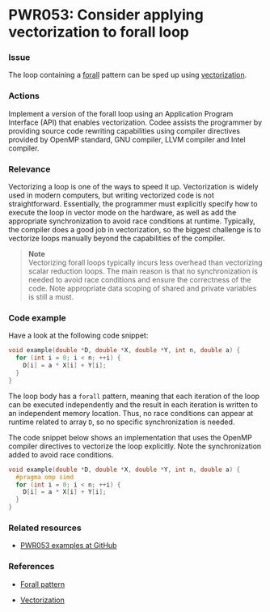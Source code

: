# PWR053: Consider applying vectorization to forall loop

### Issue

The loop containing a
[forall](/Glossary/Patterns-for-performance-optimization/Forall.md) pattern
can be sped up using [vectorization](/Glossary/Vectorization.md).

### Actions

Implement a version of the forall loop using an Application Program Interface
(API) that enables vectorization. Codee assists the programmer by providing
source code rewriting capabilities using compiler directives provided by OpenMP
standard, GNU compiler, LLVM compiler and Intel compiler.

### Relevance

Vectorizing a loop is one of the ways to speed it up. Vectorization is widely
used in modern computers, but writing vectorized code is not straightforward.
Essentially, the programmer must explicitly specify how to execute the loop in
vector mode on the hardware, as well as add the appropriate synchronization to
avoid race conditions at runtime. Typically, the compiler does a good job in
vectorization, so the biggest challenge is to vectorize loops manually beyond
the capabilities of the compiler.

>**Note**  
>Vectorizing forall loops typically incurs less overhead than vectorizing scalar
>reduction loops. The main reason is that no synchronization is needed to avoid
>race conditions and ensure the correctness of the code. Note appropriate data
>scoping of shared and private variables is still a must.

### Code example

Have a look at the following code snippet:

```c
void example(double *D, double *X, double *Y, int n, double a) {
  for (int i = 0; i < n; ++i) {
    D[i] = a * X[i] + Y[i];
  }
}
```

The loop body has a `forall` pattern, meaning that each iteration of the loop
can be executed independently and the result in each iteration is written to an
independent memory location. Thus, no race conditions can appear at runtime
related to array `D`, so no specific synchronization is needed.

The code snippet below shows an implementation that uses the OpenMP compiler
directives to vectorize the loop explicitly. Note the synchronization added to
avoid race conditions.

```c
void example(double *D, double *X, double *Y, int n, double a) {
  #pragma omp simd
  for (int i = 0; i < n; ++i) {
    D[i] = a * X[i] + Y[i];
  }
}
```

### Related resources

* [PWR053 examples at GitHub](/Checks/PWR053)

### References

* [Forall pattern](/Glossary/Patterns-for-performance-optimization/Forall.md)

* [Vectorization](/Glossary/Vectorization.md)
